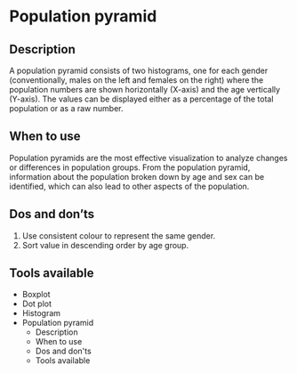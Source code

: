 <!---
Population pyramid - Distribution content
-->

<!--- Population pyramid icon assets/img/distribution/population_pyramid_icon.svg --->
# Population pyramid

## Description

A population pyramid consists of two histograms, one for each gender (conventionally, males on the left and females on the right) where the population numbers are shown horizontally (X-axis) and the age vertically (Y-axis). The values can be displayed either as a percentage of the total population or as a raw number.

## When to use

Population pyramids are the most effective visualization to analyze changes or differences in population groups. From the population pyramid, information about the population broken down by age and sex can be identified, which can also lead to other aspects of the population.

## Dos and don’ts <!--- assets/img/distribution/population_pyramid_dosdonts_X.svg --->

1. Use consistent colour to represent the same gender.
2. Sort value in descending order by age group.



## Tools available
<!--- Buttons with link to the different tools --->


<!---
Side bar 
-->
- Boxplot
- Dot plot
- Histogram
- Population pyramid
    - Description
    - When to use
    - Dos and don'ts
    - Tools available

